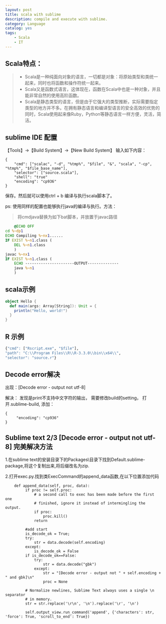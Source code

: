 ```yaml
---
layout: post
title: scala with sublime
description: compile and execute with sublime.
category: Language
catalog: yes
tags:
    - Scala
    - IT
---
```

## Scala特点：

> * Scala是一种纯面向对象的语言，一切都是对象：将原始类型和类统一起来，同时也将函数和操作符统一起来。
> * Scala又是函数式语言，这体现在，函数在Scala中也是一种对象，并且能非常自然的使用高阶函数。
> * Scala是静态类型的语言，但是由于它强大的类型推断，实际需要指定类型的地方并不多。在拥有静态语言和编译型语言的安全高效的优势的同时，Scala使用起来像Ruby，Python等静态语言一样方便，灵活，简洁。

## sublime IDE 配置
 【Tools】->【Build System】->【New Build System】
输入如下内容：

~~~sublime
{
    "cmd": ["scalac", "-d", "%tmp%", "$file", "&", "scala", "-cp", "%tmp%", "$file_base_name"],
    "selector": ["source.scala"],
    "shell": "true"
    "encoding": "cp936"
}
~~~

保存。然后就可以使用ctrl + b 编译与执行scala脚本了。

ps: 使用同样的配置也能够执行java的编译与执行。方法：

> 将cmdjava替换为如下bat脚本，并放置于javac路径

~~~bat
    @ECHO OFF
cd %~dp1
ECHO Compiling %~nx1......
IF EXIST %~n1.class (
    DEL %~n1.class
    )
javac %~nx1
IF EXIST %~n1.class (
    ECHO ----------------------OUTPUT--------------
    java %~n1
    )
~~~

## scala示例

~~~scala
object Hello {
  def main(args: Array[String]): Unit = {
    println("Hello, world!")
  }
}
~~~

## R 示例

~~~ R
{"cmd": ["Rscript.exe", "$file"],
"path": "C:\\Program Files\\R\\R-3.3.0\\bin\\x64\\",
"selector": "source.r"}
~~~

## Decode error解决

出现：[Decode error - output not utf-8]

解决：
发现是print不支持中文字符的输出， 需要修改build的setting， 打开.sublime-build,
添加：

~~~sublime
{
     "encoding": "cp936"
}
~~~

## Sublime text 2/3 [Decode error - output not utf-8] 完美解决方法

1.在sublime text的安装目录下的Packages\目录下找到Default.sublime-package,将这个复制出来,将后缀改名为zip.

2.打开exec.py.找到类ExecCommand的append_data函数,在以下位置添加代码

~~~
    def append_data(self, proc, data):
         if proc != self.proc:
             # a second call to exec has been made before the first one
             # finished, ignore it instead of intermingling the output.
             if proc:
                 proc.kill()
             return

         #add start
         is_decode_ok = True;
         try:
             str = data.decode(self.encoding)
         except:
             is_decode_ok = False
         if is_decode_ok==False:
             try:
                 str = data.decode("gbk")
             except:
                 str = "[Decode error - output not " + self.encoding + " and gbk]\n"
                 proc = None

         # Normalize newlines, Sublime Text always uses a single \n separator
         # in memory.
         str = str.replace('\r\n', '\n').replace('\r', '\n')

         self.output_view.run_command('append', {'characters': str, 'force': True, 'scroll_to_end': True})
~~~
